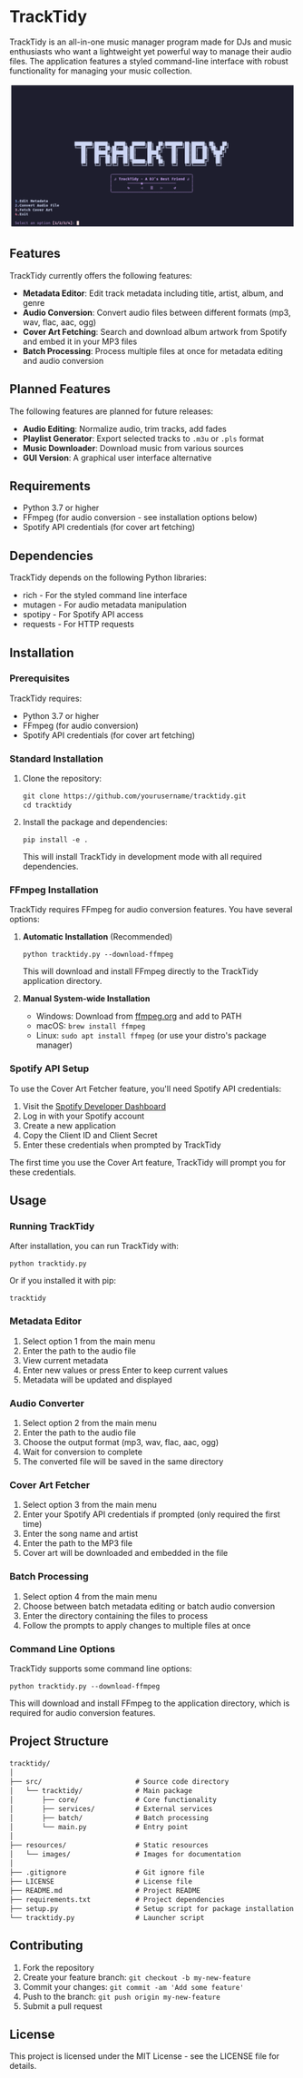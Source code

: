 # TrackTidy

TrackTidy is an all-in-one music manager program made for DJs and music enthusiasts who want a lightweight yet powerful way to manage their audio files. The application features a styled command-line interface with robust functionality for managing your music collection.

![TrackTidy Screenshot](resources/images/landing.png)

## Features

TrackTidy currently offers the following features:

- **Metadata Editor**: Edit track metadata including title, artist, album, and genre
- **Audio Conversion**: Convert audio files between different formats (mp3, wav, flac, aac, ogg)
- **Cover Art Fetching**: Search and download album artwork from Spotify and embed it in your MP3 files
- **Batch Processing**: Process multiple files at once for metadata editing and audio conversion

## Planned Features

The following features are planned for future releases:

- **Audio Editing**: Normalize audio, trim tracks, add fades
- **Playlist Generator**: Export selected tracks to `.m3u` or `.pls` format
- **Music Downloader**: Download music from various sources
- **GUI Version**: A graphical user interface alternative

## Requirements

- Python 3.7 or higher
- FFmpeg (for audio conversion - see installation options below)
- Spotify API credentials (for cover art fetching)

## Dependencies

TrackTidy depends on the following Python libraries:

- rich - For the styled command line interface
- mutagen - For audio metadata manipulation
- spotipy - For Spotify API access
- requests - For HTTP requests

## Installation

### Prerequisites

TrackTidy requires:
- Python 3.7 or higher
- FFmpeg (for audio conversion)
- Spotify API credentials (for cover art fetching)

### Standard Installation

1. Clone the repository:
   ```
   git clone https://github.com/yourusername/tracktidy.git
   cd tracktidy
   ```

2. Install the package and dependencies:
   ```
   pip install -e .
   ```

   This will install TrackTidy in development mode with all required dependencies.

### FFmpeg Installation

TrackTidy requires FFmpeg for audio conversion features. You have several options:

1. **Automatic Installation** (Recommended)
   ```
   python tracktidy.py --download-ffmpeg
   ```
   This will download and install FFmpeg directly to the TrackTidy application directory.

2. **Manual System-wide Installation**
   - Windows: Download from [ffmpeg.org](https://ffmpeg.org/download.html) and add to PATH
   - macOS: `brew install ffmpeg`
   - Linux: `sudo apt install ffmpeg` (or use your distro's package manager)

### Spotify API Setup

To use the Cover Art Fetcher feature, you'll need Spotify API credentials:

1. Visit the [Spotify Developer Dashboard](https://developer.spotify.com/dashboard/)
2. Log in with your Spotify account
3. Create a new application
4. Copy the Client ID and Client Secret
5. Enter these credentials when prompted by TrackTidy

The first time you use the Cover Art feature, TrackTidy will prompt you for these credentials.

## Usage

### Running TrackTidy

After installation, you can run TrackTidy with:

```
python tracktidy.py
```

Or if you installed it with pip:

```
tracktidy
```

### Metadata Editor

1. Select option 1 from the main menu
2. Enter the path to the audio file
3. View current metadata
4. Enter new values or press Enter to keep current values
5. Metadata will be updated and displayed

### Audio Converter

1. Select option 2 from the main menu
2. Enter the path to the audio file
3. Choose the output format (mp3, wav, flac, aac, ogg)
4. Wait for conversion to complete
5. The converted file will be saved in the same directory

### Cover Art Fetcher

1. Select option 3 from the main menu
2. Enter your Spotify API credentials if prompted (only required the first time)
3. Enter the song name and artist
4. Enter the path to the MP3 file
5. Cover art will be downloaded and embedded in the file

### Batch Processing

1. Select option 4 from the main menu
2. Choose between batch metadata editing or batch audio conversion
3. Enter the directory containing the files to process
4. Follow the prompts to apply changes to multiple files at once

### Command Line Options

TrackTidy supports some command line options:

```
python tracktidy.py --download-ffmpeg
```

This will download and install FFmpeg to the application directory, which is required for audio conversion features.

## Project Structure

```
tracktidy/
│
├── src/                       # Source code directory
│   └── tracktidy/             # Main package
│       ├── core/              # Core functionality
│       ├── services/          # External services
│       ├── batch/             # Batch processing
│       └── main.py            # Entry point
│
├── resources/                 # Static resources
│   └── images/                # Images for documentation
│
├── .gitignore                 # Git ignore file
├── LICENSE                    # License file
├── README.md                  # Project README
├── requirements.txt           # Project dependencies
├── setup.py                   # Setup script for package installation
└── tracktidy.py               # Launcher script
```

## Contributing

1. Fork the repository
2. Create your feature branch: `git checkout -b my-new-feature`
3. Commit your changes: `git commit -am 'Add some feature'`
4. Push to the branch: `git push origin my-new-feature`
5. Submit a pull request

## License

This project is licensed under the MIT License - see the LICENSE file for details.
